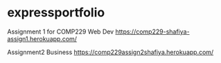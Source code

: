 # expressportfolio
Assignment 1 for COMP229 Web Dev
https://comp229-shafiya-assign1.herokuapp.com/

Assignment2 Business 
https://comp229assign2shafiya.herokuapp.com/
